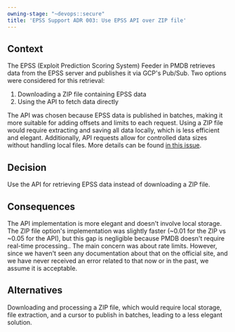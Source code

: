 ```yaml
---
owning-stage: "~devops::secure"
title: 'EPSS Support ADR 003: Use EPSS API over ZIP file'
---
```


## Context

The EPSS (Exploit Prediction Scoring System) Feeder in PMDB retrieves data from the EPSS server and publishes it via GCP's Pub/Sub. Two options were considered for this retrieval:

1. Downloading a ZIP file containing EPSS data
2. Using the API to fetch data directly

The API was chosen because EPSS data is published in batches, making it more suitable for adding offsets and limits to each request. Using a ZIP file would require extracting and saving all data locally, which is less efficient and elegant. Additionally, API requests allow for controlled data sizes without handling local files. More details can be found [in this issue](https://gitlab.com/gitlab-org/gitlab/-/issues/468129#note_2006034466).

## Decision

Use the API for retrieving EPSS data instead of downloading a ZIP file.

## Consequences

The API implementation is more elegant and doesn't involve local storage. The ZIP file option's implementation was slightly faster (~0.01 for the ZIP vs ~0.05 for the API), but this gap is negligible because PMDB doesn't require real-time processing..
The main concern was about rate limits. However, since we haven't seen any documentation about that on the official site, and we have never received an error related to that now or in the past, we assume it is acceptable.

## Alternatives

Downloading and processing a ZIP file, which would require local storage, file extraction, and a cursor to publish in batches, leading to a less elegant solution.
